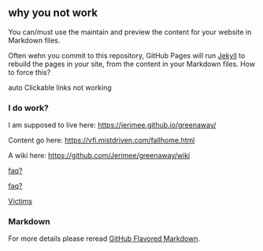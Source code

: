 ## why you not work

You can/must use the maintain and preview the content for your website in Markdown files.

Often wehn you commit to this repository, GitHub Pages will run [Jekyll](https://jekyllrb.com/) to rebuild the pages in your site, from the content in your Markdown files. How to force this?

auto Clickable links not working

### I do work?

I am supposed to live here: https://jerimee.github.io/greenaway/


Content go here: https://vfi.mistdriven.com/fallhome.html

A wiki here: https://github.com/Jerimee/greenaway/wiki

[faq?](faq)

[faq?](faq)

[Victims](victims)

### Markdown

For more details please reread  [GitHub Flavored Markdown](https://guides.github.com/features/mastering-markdown/).


